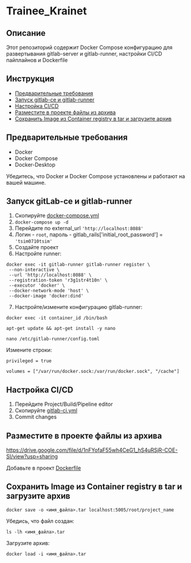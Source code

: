 # Trainee_Krainet


## Описание

Этот репозиторий содержит Docker Compose конфигурацию для развертывания gitlab-server и gitlab-runner, настройки CI/CD пайплайнов и Dockerfile 

## Инструкция

- [Предварительные требования](#предварительные-требования)
- [Запуск gitlab-ce и gitlab-runner](#запуск-gitlab-ce-и-Gitlab-runner)
- [Настройка CI/CD](#настройка-cicd)
- [Разместите в проекте файлы из архива](#Разместите-в-проекте-файлы-из-архива)
- [Сохранить Image из Container registry в tar и загрузите архив](#Сохранить-Image-из-Container-registry-в-tar-и-загрузите-архив)

## Предварительные требования

- Docker
- Docker Compose
- Docker-Desktop

Убедитесь, что Docker и Docker Compose установлены и работают на вашей машине.

## Запуск gitLab-ce и gitlab-runner

1. Скопируйте [docker-compose.yml](https://github.com/Tsim0710/Trainee_Krainet/blob/f29dd0f694e70654f0411eeb94a67ecca758fc7f/docker-compose.yml)
2. `docker-compose up -d`
3. Перейдите по external_url `'http://localhost:8088'`
4. Логин - `root`, пароль - gitlab_rails['initial_root_password'] = `'tsim0710tsim'`
5. Создайте проект
6. Настройте runner:

```
docker exec -it gitlab-runner gitlab-runner register \
 --non-interactive \
 --url 'http://localhost:8088' \
 --registration-token 'r3g1str4t10n' \
 --executor 'docker' \
 --docker-network-mode 'host' \
 --docker-image 'docker:dind'
```
    
7. Настройте/измените конфигурацию gitlab-runner:

`docker exec -it container_id /bin/bash` 

`apt-get update && apt-get install -y nano`

`nano /etc/gitlab-runner/config.toml`

 Измените строки:

 `privileged = true`

 `volumes = ["/var/run/docker.sock:/var/run/docker.sock", "/cache"]`


## Настройка CI/CD

1. Перейдите Project/Build/Pipeline editor
2. Скопируйте [gitlab-ci.yml](https://github.com/Tsim0710/Trainee_Krainet/blob/92b003894d17f71001e367c757c187abe8cacc73/.gitlab-ci.yml)
3. Commit changes

## Разместите в проекте файлы из архива
https://drive.google.com/file/d/1nFYofaF55wh4CeG1_hS4uRSjR-COE-SI/view?usp=sharing

Добавьте в проект [Dockerfile](https://github.com/Tsim0710/Trainee_Krainet/blob/6b36acbf81c90521969f41782d7f45879778aae2/Dockerfile)



## Сохранить Image из Container registry в tar и загрузите архив

`docker save -o <имя_файла>.tar localhost:5005/root/project_name`

Убедись, что файл создан:

`ls -lh <имя_файла>.tar`

Загрузите архив:

`docker load -i <имя_файла>.tar`
